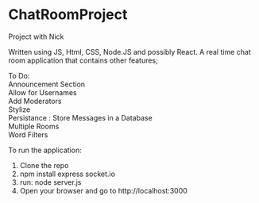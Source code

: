 # ChatRoomProject
Project with Nick 

Written using JS, Html, CSS, Node.JS and possibly React. A real time chat room application that contains other features;

To Do:  
Announcement Section  
Allow for Usernames  
Add Moderators  
Stylize   
Persistance : Store Messages in a Database  
Multiple Rooms  
Word Filters  


To run the application:  
1. Clone the repo
2. npm install express socket.io
3. run: node server.js
4. Open your browser and go to http://localhost:3000
